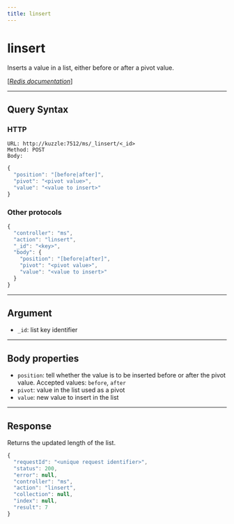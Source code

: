 ```yaml
---
title: linsert
---
```


# linsert

<SinceBadge version="1.0.0" />

Inserts a value in a list, either before or after a pivot value.

[[_Redis documentation_]](https://redis.io/commands/linsert)

---

## Query Syntax

### HTTP

```http
URL: http://kuzzle:7512/ms/_linsert/<_id>
Method: POST
Body:
```

```js
{
  "position": "[before|after]",
  "pivot": "<pivot value>",
  "value": "<value to insert>"
}
```

### Other protocols

```js
{
  "controller": "ms",
  "action": "linsert",
  "_id": "<key>",
  "body": {
    "position": "[before|after]",
    "pivot": "<pivot value>",
    "value": "<value to insert>"
  }
}
```

---

## Argument

- `_id`: list key identifier

---

## Body properties

- `position`: tell whether the value is to be inserted before or after the pivot value. Accepted values: `before`, `after`
- `pivot`: value in the list used as a pivot
- `value`: new value to insert in the list

---

## Response

Returns the updated length of the list.

```javascript
{
  "requestId": "<unique request identifier>",
  "status": 200,
  "error": null,
  "controller": "ms",
  "action": "linsert",
  "collection": null,
  "index": null,
  "result": 7
}
```
